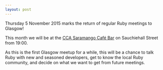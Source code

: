 ```yaml
---
layout: post
---
```


Thursday 5 November 2015 marks the return of regular Ruby meetings to
Glasgow!

This month we will be at the
[CCA Saramango Café Bar](http://www.cca-glasgow.com/saramago-caf/saramago-caf-bar)
on Sauchiehall Street from 19:00.

As this is the first Glasgow meetup for a while, this will be a chance
to talk Ruby with new and seasoned developers, get to know the local
Ruby community, and decide on what we want to get from future
meetings.
